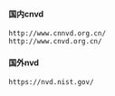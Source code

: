 <!--
author: hack0072008
head: http://www.etcunion.com/static/logo1_128x128.jpg
date: 2019-01-11
title: 安全漏洞查询
tags: 安全漏洞
images: http://www.etcunion.com/static/logo1_128x128.jpg
category: 安全漏洞
status: publish
summary: 安全漏洞查询
-->



#### 国内cnvd
    http://www.cnnvd.org.cn/
    http://www.cnvd.org.cn/

#### 国外nvd
    https://nvd.nist.gov/
